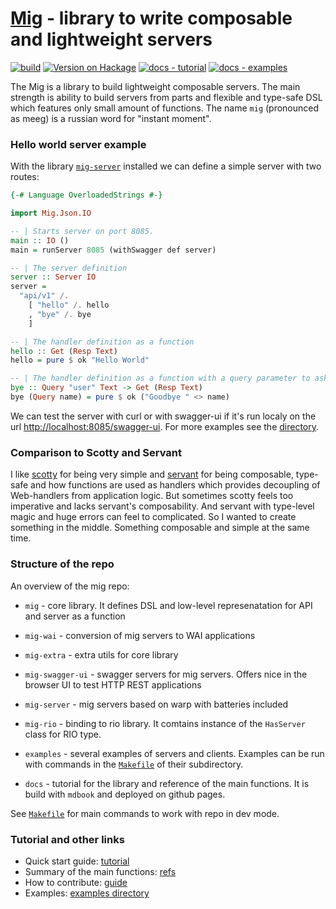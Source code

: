 # [Mig](https://anton-k.github.io/mig/) - library to write composable and lightweight servers

[![build](https://github.com/anton-k/mig/actions/workflows/compile-and-test.yml/badge.svg)](https://github.com/anton-k/mig/actions/workflows/compile-and-test.yml)
[![Version on Hackage](https://img.shields.io/hackage/v/mig-server.svg)](https://hackage.haskell.org/package/mig-server)
[![docs - tutorial](https://img.shields.io/badge/docs-Tutorial-2ea44f)](https://anton-k.github.io/mig/)
[![docs - examples](https://img.shields.io/badge/docs-Examples-2ea44f)](https://github.com/anton-k/mig/tree/main/examples/mig-example-apps#mig-example-apps)

The Mig is a library to build lightweight composable servers.
The main strength is ability to build servers from parts
and flexible and type-safe DSL which features only small amount of functions.
The name `mig` (pronounced as meeg) is a russian word for "instant moment".

### Hello world server example

With the library [`mig-server`](https://hackage.haskell.org/package/mig-server) installed we can define 
a simple server with two routes:

```haskell
{-# Language OverloadedStrings #-}

import Mig.Json.IO

-- | Starts server on port 8085.
main :: IO ()
main = runServer 8085 (withSwagger def server)

-- | The server definition
server :: Server IO
server = 
  "api/v1" /. 
    [ "hello" /. hello
    , "bye" /. bye
    ]

-- | The handler definition as a function
hello :: Get (Resp Text)
hello = pure $ ok "Hello World"

-- | The handler definition as a function with a query parameter to ask for the user name
bye :: Query "user" Text -> Get (Resp Text)
bye (Query name) = pure $ ok ("Goodbye " <> name)
```

We can test the server with curl or with swagger-ui if it's run localy on the url [http://localhost:8085/swagger-ui](http://localhost:8085/swagger-ui).
For more examples see the [directory](https://github.com/anton-k/mig/tree/main/examples/mig-example-apps). 

### Comparison to Scotty and Servant

I like [scotty](https://hackage.haskell.org/package/scotty) for being very 
simple and [servant](https://hackage.haskell.org/package/servant-server) for being composable, type-safe 
and how functions are used as handlers which provides decoupling of Web-handlers
from application logic.
But sometimes scotty feels too imperative and lacks servant's composability.
And servant with type-level magic and huge errors can feel to complicated.
So I wanted to create something in the middle. Something composable and simple 
at the same time.


### Structure of the repo

An overview of the mig repo:

* `mig` - core library. It defines DSL and low-level represenatation for API and server as a function

* `mig-wai` - conversion of mig servers to WAI applications

* `mig-extra` - extra utils for core library

* `mig-swagger-ui` - swagger servers for mig servers. Offers nice in the browser UI to test HTTP REST applications

* `mig-server` - mig servers based on warp with batteries included

* `mig-rio` - binding to rio library. It comtains instance of the `HasServer` class for RIO type.

* `examples` - several examples of servers and clients. Examples can be run with commands in the [`Makefile`](https://github.com/anton-k/mig/blob/main/examples/mig-example-apps/Makefile) of their subdirectory.

* `docs` - tutorial for the library and reference of the main functions. It is build with `mdbook` and deployed on github pages.

See [`Makefile`](https://github.com/anton-k/mig/blob/main/Makefile) for main commands to work with repo in dev mode.

### Tutorial and other links

* Quick start guide: [tutorial](https://anton-k.github.io/mig/)
* Summary of the main functions: [refs](https://anton-k.github.io/mig/09-reference.html)
* How to contribute: [guide](https://anton-k.github.io/mig/10-how-to-contribute.html)
* Examples: [examples directory](https://github.com/anton-k/mig/tree/main/examples/mig-example-apps)

